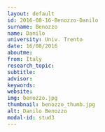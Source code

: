 ```yaml
---
layout: default 
id: 2016-08-16-Benozzo-Danilo
surname: Benozzo
name: Danilo
university: Univ. Trento
date: 16/08/2016
aboutme: 
from: Italy
research_topic: 
subtitle: 
advisor: 
keywords: 
website: 
img: benozzo.jpg
thumbnail: benozzo_thumb.jpg
alt: Danilo Benozzo
modal-id: stud3
---
```

